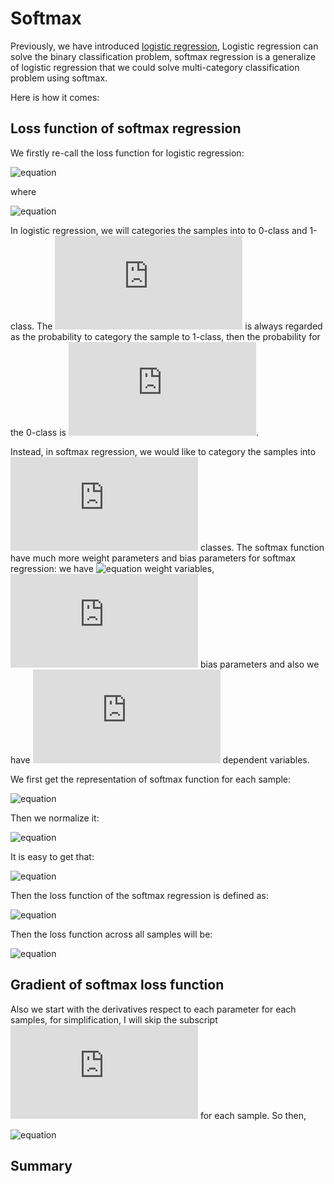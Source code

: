 # Softmax

Previously, we have introduced [logistic regression](https://github.com/chenxingwei/machine_learning_from_scratch/blob/master/algorithm/3.logisticRegression.md),
Logistic regression can solve the binary classification problem, softmax regression is a generalize of logistic regression that we could solve multi-category
classification problem using softmax.

Here is how it comes:

## Loss function of softmax regression

We firstly re-call the loss function for logistic regression:

![equation](http://latex.codecogs.com/gif.latex?J(\theta)=-\sum_{i=1}^{n}(y_ilog(a_i)+(1-y_i)log(1-a_i)))

where

![equation](http://latex.codecogs.com/gif.latex?a_i=\frac{1}{1+e^{-x_i\theta}})

In logistic regression, we will categories the samples into to 0-class and 1-class. The ![equation](http://latex.codecogs.com/gif.latex?a_i) is always regarded as the probability to category the sample to 1-class, then the probability for the 0-class is ![equation](http://latex.codecogs.com/gif.latex?1-a_i). 

Instead, in softmax regression, we would like to category the samples into ![equation](http://latex.codecogs.com/gif.latex?K) classes. The softmax function have much more weight parameters and bias parameters for softmax regression: we have ![equation](http://latex.codecogs.com/gif.latex?m\times{K}) weight variables, ![equation](http://latex.codecogs.com/gif.latex?K) bias parameters and also we have ![equation](http://latex.codecogs.com/gif.latex?K) dependent variables.

We first get the representation of softmax function for each sample:

![equation](http://latex.codecogs.com/gif.latex?a_{ik}=\sum_{j=1}^{m}x_{ij}w_{jk}+b_k=\sum_{j=1}^{m+1}x_{ij}\theta_{jk},k=1,2,...,K)

Then we normalize it:

![equation](http://latex.codecogs.com/gif.latex?s_{ij}=\frac{e^{a_{ij}}}{\sum_{k=1}^{K}e^{a_{ik}}})

It is easy to get that:

![equation](http://latex.codecogs.com/gif.latex?\sum_{k=1}^{K}s_{ik}=1)

Then the loss function of the softmax regression is defined as:

![equation](http://latex.codecogs.com/gif.latex?J(\theta;x_i)=-\sum_{k=1}^{K}y_{k}log(s_{ik}))

Then the loss function across all samples will be:

![equation](http://latex.codecogs.com/gif.latex?J(\theta)=-\sum_{i=1}^{n}\sum_{k=1}^{K}y_{ik}log(s_{ik}))


## Gradient of softmax loss function

Also we start with the derivatives respect to each parameter for each samples, for simplification, I will skip the subscript ![equation](http://latex.codecogs.com/gif.latex?i) for each sample. So then, 

![equation](http://latex.codecogs.com/gif.latex?\frac{\partial{J(\theta;x_i)}}{\partial{\theta_j}})




## Summary


